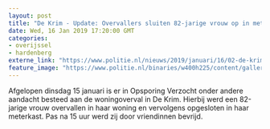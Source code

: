 ```yaml
---
layout: post
title: "De Krim - Update: Overvallers sluiten 82-jarige vrouw op in meterkast"
date: Wed, 16 Jan 2019 17:20:00 GMT
categories: 
- overijssel 
- hardenberg 
externe_link: "https://www.politie.nl/nieuws/2019/januari/16/02-de-krim.html"
feature_image: "https://www.politie.nl/binaries/w400h225/content/gallery/politie/nieuws/2019/januari/02-on/overval-de-krim.jpg"
---
```


Afgelopen dinsdag 15 januari is er in Opsporing Verzocht onder andere aandacht besteed aan de woningoverval in De Krim. Hierbij werd een 82-jarige vrouw overvallen in haar woning en vervolgens opgesloten in haar meterkast. Pas na 15 uur werd zij door vriendinnen bevrijd.
